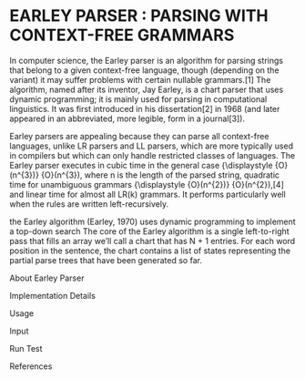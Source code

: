 # EARLEY PARSER : PARSING WITH CONTEXT-FREE GRAMMARS

In computer science, the Earley parser is an algorithm for parsing strings that belong to a given context-free language, though (depending on the variant) it may suffer problems with certain nullable grammars.[1] The algorithm, named after its inventor, Jay Earley, is a chart parser that uses dynamic programming; it is mainly used for parsing in computational linguistics. It was first introduced in his dissertation[2] in 1968 (and later appeared in an abbreviated, more legible, form in a journal[3]).

Earley parsers are appealing because they can parse all context-free languages, unlike LR parsers and LL parsers, which are more typically used in compilers but which can only handle restricted classes of languages. The Earley parser executes in cubic time in the general case {\displaystyle {O}(n^{3})} {O}(n^{3}), where n is the length of the parsed string, quadratic time for unambiguous grammars {\displaystyle {O}(n^{2})} {O}(n^{2}),[4] and linear time for almost all LR(k) grammars. It performs particularly well when the rules are written left-recursively.


the Earley
algorithm (Earley, 1970) uses dynamic programming to implement a top-down search
The core of the Earley algorithm is a single
left-to-right pass that fills an array we’ll call a chart that has N + 1 entries. For each
word position in the sentence, the chart contains a list of states representing the partial
parse trees that have been generated so far.

About Earley Parser

Implementation Details

Usage

Input

Run Test

References
